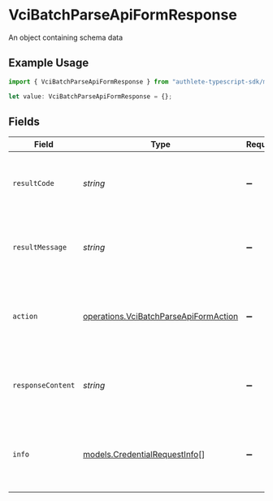# VciBatchParseApiFormResponse

An object containing schema data

## Example Usage

```typescript
import { VciBatchParseApiFormResponse } from "authlete-typescript-sdk/models/operations";

let value: VciBatchParseApiFormResponse = {};
```

## Fields

| Field                                                                                          | Type                                                                                           | Required                                                                                       | Description                                                                                    |
| ---------------------------------------------------------------------------------------------- | ---------------------------------------------------------------------------------------------- | ---------------------------------------------------------------------------------------------- | ---------------------------------------------------------------------------------------------- |
| `resultCode`                                                                                   | *string*                                                                                       | :heavy_minus_sign:                                                                             | The code which represents the result of the API call.                                          |
| `resultMessage`                                                                                | *string*                                                                                       | :heavy_minus_sign:                                                                             | A short message which explains the result of the API call.                                     |
| `action`                                                                                       | [operations.VciBatchParseApiFormAction](../../models/operations/vcibatchparseapiformaction.md) | :heavy_minus_sign:                                                                             | The next action that the batch credential endpoint should take.                                |
| `responseContent`                                                                              | *string*                                                                                       | :heavy_minus_sign:                                                                             | The content of the response to the request sender.                                             |
| `info`                                                                                         | [models.CredentialRequestInfo](../../models/credentialrequestinfo.md)[]                        | :heavy_minus_sign:                                                                             | Information about the credential requests in the batch credential<br/>request.<br/>            |